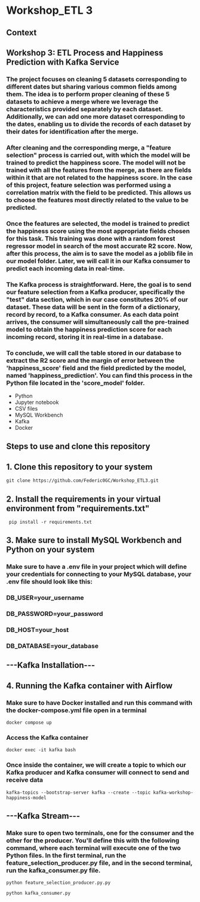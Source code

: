
# Workshop_ETL 3

## Context

## Workshop 3: ETL Process and Happiness Prediction with Kafka Service

### The project focuses on cleaning 5 datasets corresponding to different dates but sharing various common fields among them. The idea is to perform proper cleaning of these 5 datasets to achieve a merge where we leverage the characteristics provided separately by each dataset. Additionally, we can add one more dataset corresponding to the dates, enabling us to divide the records of each dataset by their dates for identification after the merge.

### After cleaning and the corresponding merge, a "feature selection" process is carried out, with which the model will be trained to predict the happiness score. The model will not be trained with all the features from the merge, as there are fields within it that are not related to the happiness score. In the case of this project, feature selection was performed using a correlation matrix with the field to be predicted. This allows us to choose the features most directly related to the value to be predicted.

### Once the features are selected, the model is trained to predict the happiness score using the most appropriate fields chosen for this task. This training was done with a random forest regressor model in search of the most accurate R2 score. Now, after this process, the aim is to save the model as a joblib file in our model folder. Later, we will call it in our Kafka consumer to predict each incoming data in real-time.

### The Kafka process is straightforward. Here, the goal is to send our feature selection from a Kafka producer, specifically the "test" data section, which in our case constitutes 20% of our dataset. These data will be sent in the form of a dictionary, record by record, to a Kafka consumer. As each data point arrives, the consumer will simultaneously call the pre-trained model to obtain the happiness prediction score for each incoming record, storing it in real-time in a database.

### To conclude, we will call the table stored in our database to extract the R2 score and the margin of error between the 'happiness_score' field and the field predicted by the model, named 'happiness_prediction'. You can find this process in the Python file located in the 'score_model' folder.

- Python
- Jupyter notebook
- CSV files
- MySQL Workbench
- Kafka
- Docker


## Steps to use and clone this repository

## 1. Clone this repository to your system

```git clone https://github.com/Federic0GC/Workshop_ETL3.git```

## 2. Install the requirements in your virtual environment from "requirements.txt"
``` pip install -r requirements.txt```

## 3. Make sure to install MySQL Workbench and Python on your system

### Make sure to have a .env file in your project which will define your credentials for connecting to your MySQL database, your .env file should look like this:

### DB_USER=your_username
### DB_PASSWORD=your_password
### DB_HOST=your_host
### DB_DATABASE=your_database



## ---Kafka Installation---

## 4. Running the Kafka container with Airflow

###  Make sure to have Docker installed and run this command with the docker-compose.yml file open in a terminal
```docker compose up```

### Access the Kafka container
``` docker exec -it kafka bash ```

### Once inside the container, we will create a topic to which our Kafka producer and Kafka consumer will connect to send and receive data
``` kafka-topics --bootstrap-server kafka --create --topic kafka-workshop-happiness-model ```

## ---Kafka Stream---

### Make sure to open two terminals, one for the consumer and the other for the producer. You'll define this with the following command, where each terminal will execute one of the two Python files. In the first terminal, run the feature_selection_producer.py file, and in the second terminal, run the kafka_consumer.py file.

``` python feature_selection_producer.py.py ```

``` python kafka_consumer.py ```




